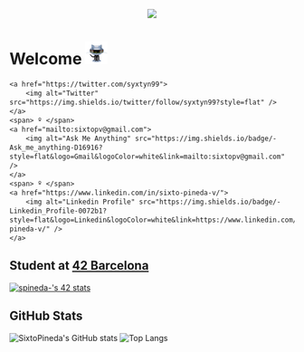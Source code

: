 <p  align="center"><img src = "https://raw.githubusercontent.com/SixtoPineda/SixtoPineda/main/img/bg.png"></p>

# Welcome <img src="https://raw.githubusercontent.com/SixtoPineda/SixtoPineda/main/img/hello.gif" width="40px">
<p align="left">
	
	<a href="https://twitter.com/syxtyn99">
		<img alt="Twitter" src="https://img.shields.io/twitter/follow/syxtyn99?style=flat" />
	</a>
	<span> º </span>
	<a href="mailto:sixtopv@gmail.com">
		<img alt="Ask Me Anything" src="https://img.shields.io/badge/-Ask_me_anything-D16916?style=flat&logo=Gmail&logoColor=white&link=mailto:sixtopv@gmail.com" />
	</a>
	<span> º </span>
	<a href="https://www.linkedin.com/in/sixto-pineda-v/">
		<img alt="Linkedin Profile" src="https://img.shields.io/badge/-Linkedin_Profile-0072b1?style=flat&logo=Linkedin&logoColor=white&link=https://www.linkedin.com/in/sixto-pineda-v/" />
	</a>
</p>

## Student at [42 Barcelona](https://www.42barcelona.com/es/)
[![spineda-'s 42 stats](https://badge42.herokuapp.com/api/stats/spineda-?darkmode=true&privacyName=true)](https://github.com/JaeSeoKim/badge42)
## GitHub Stats
![SixtoPineda's GitHub stats](https://github-readme-stats.vercel.app/api?username=SixtoPineda&count_private=true&show_icons=true&hide=issues&theme=nightowl)
![Top Langs](https://github-readme-stats.vercel.app/api/top-langs/?username=SixtoPineda&layout=compact&theme=nightowl)


<!--
**SixtoPineda/SixtoPineda** is a ✨ _special_ ✨ repository because its `README.md` (this file) appears on your GitHub profile.

Here are some ideas to get you started:

- 🔭 I’m currently working on ...
- 🌱 I’m currently learning ...
- 👯 I’m looking to collaborate on ...
- 🤔 I’m looking for help with ...
- 💬 Ask me about ...
- 📫 How to reach me: ...
- 😄 Pronouns: ...
- ⚡ Fun fact: ...
-->
